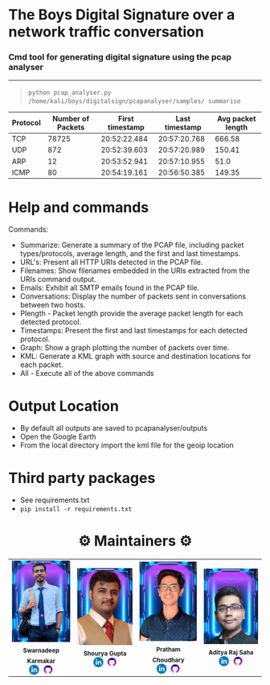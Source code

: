 # The Boys Digital Signature over a network traffic conversation

### Cmd tool for generating digital signature using the pcap analyser 

---

> ```python pcap_analyser.py /home/kali/boys/digitalsign/pcapanalyser/samples/ summarise```
> 
| Protocol | Number of Packets | First timestamp | Last timestamp | Avg packet length |
|----------|-------------------|-----------------|----------------|-------------------|
| TCP | 78725 | 20:52:22.484 | 20:57:20.768 | 666.58 |
| UDP | 872 | 20:52:39.603 | 20:57:20.989 | 150.41 |
| ARP | 12 | 20:53:52.941 | 20:57:10.955 | 51.0 |
| ICMP | 80 | 20:54:19.161 | 20:56:50.385 | 149.35 |


# Help and commands
Commands:
-  Summarize: Generate a summary of the PCAP file, including packet types/protocols, average length, and the first and last timestamps.
-    URL's: Present all HTTP URIs detected in the PCAP file.
-    Filenames: Show filenames embedded in the URIs extracted from the URIs command output.
-    Emails: Exhibit all SMTP emails found in the PCAP file.
-    Conversations: Display the number of packets sent in conversations between two hosts.
-    Plength - Packet length provide the average packet length for each detected protocol.
-    Timestamps: Present the first and last timestamps for each detected protocol.
-    Graph: Show a graph plotting the number of packets over time.
-    KML: Generate a KML graph with source and destination locations for each packet.
-    All - Execute all of the above commands

# Output Location
- By default all outputs are saved to pcapanalyser/outputs
- Open the Google Earth
- From the local directory import the kml file for the geoip location
# Third party packages
- See requirements.txt
- ```pip install -r requirements.txt```

<h1 align="center">⚙ Maintainers ⚙</h1>

<table align="center">
  <tbody><tr>
    
 <td align="center"><img alt="Swarnadeep" src="https://raw.githubusercontent.com/ShouryaBrahmastra/ShouryaBrahmastra/master/assets/s_git.png" width="130px;"><br><sub><b>
 Swarnadeep Karmakar </b></sub><br>
<a href="https://www.linkedin.com/in/swarnadeep-karmakar/" target="_blank"><img align="center"  src="https://raw.githubusercontent.com/ShouryaBrahmastra/ShouryaBrahmastra/master/assets/link.png" alt="Linkedin" height="20" width="20" /></a>&nbsp&nbsp<a href="https://github.com/Swarnadeep-Karmakar" target="_blank"><img align="center"  src="https://raw.githubusercontent.com/ShouryaBrahmastra/ShouryaBrahmastra/master/assets/github%20coloured.png" alt="Github" height="20" width="20" /></a><nbsp></td></a></td>

 <td align="center"><img alt="" src="https://raw.githubusercontent.com/ShouryaBrahmastra/ShouryaBrahmastra/master/assets/Shourya.png" width="130px;"><br><sub><b>
 Shourya Gupta </b></sub><br>
<a href="https://www.linkedin.com/in/shourya-gupta-12911721b/" target="_blank"><img align="center"  src="https://raw.githubusercontent.com/ShouryaBrahmastra/ShouryaBrahmastra/master/assets/link.png" alt="Linkedin" height="20" width="20" /></a>&nbsp&nbsp<a href="https://github.com/ShouryaBrahmastra" target="_blank"><img align="center"  src="https://raw.githubusercontent.com/ShouryaBrahmastra/ShouryaBrahmastra/master/assets/github%20coloured.png" alt="Github" height="20" width="20" /></a><nbsp></td></a></td>

 <td align="center"><img alt="Pratham" src="https://raw.githubusercontent.com/ShouryaBrahmastra/ShouryaBrahmastra/master/assets/p_git.png" width="130px;"><br><sub><b>
 Pratham Choudhary </b></sub><br>
<a href="https://www.linkedin.com/in/pratham-choudhary-5b6b431b2/" target="_blank"><img align="center"  src="https://raw.githubusercontent.com/ShouryaBrahmastra/ShouryaBrahmastra/master/assets/link.png" alt="Linkedin" height="20" width="20" /></a>&nbsp&nbsp<a href="https://github.com/choudhary-pratham" target="_blank"><img align="center"  src="https://raw.githubusercontent.com/ShouryaBrahmastra/ShouryaBrahmastra/master/assets/github%20coloured.png" alt="Github" height="20" width="20" /></a><nbsp></td></a></td>

<td align="center"><img alt="ARS" src="https://raw.githubusercontent.com/ShouryaBrahmastra/ShouryaBrahmastra/master/assets/ars_git.png" width="130px;"><br><sub><b>
 Aditya Raj Saha</b></sub><br>
<a href="https://www.linkedin.com/in/aditya-raj-saha-831977212/" target="_blank"><img align="center"  src="https://raw.githubusercontent.com/ShouryaBrahmastra/ShouryaBrahmastra/master/assets/link.png" alt="Linkedin" height="20" width="20" /></a>&nbsp&nbsp<a href="https://github.com/AdityaRajSaha" target="_blank"><img align="center"  src="https://raw.githubusercontent.com/ShouryaBrahmastra/ShouryaBrahmastra/master/assets/github%20coloured.png" alt="Github" height="20" width="20" /></a><nbsp></td></a></td>
</tr>
</tbody></table>
